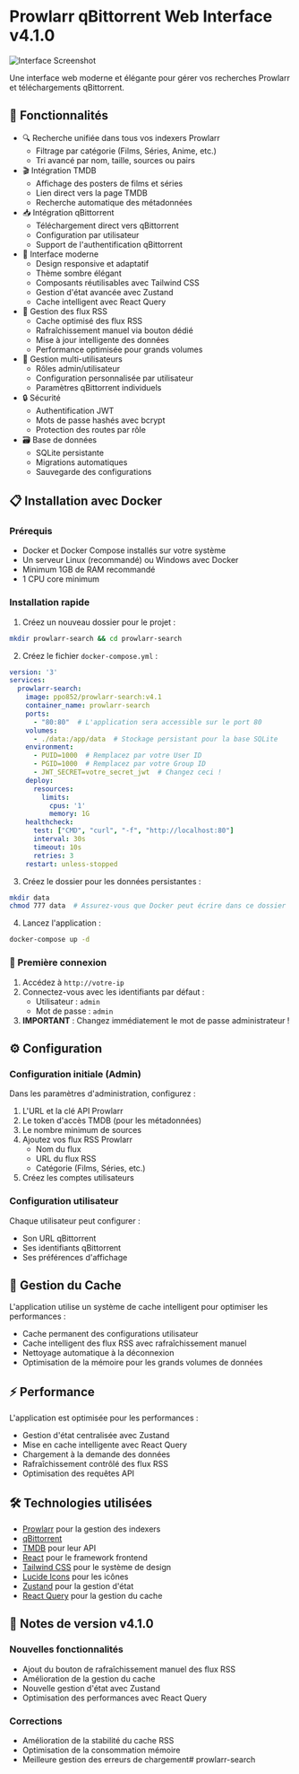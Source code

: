 # Prowlarr qBittorrent Web Interface v4.1.0

![Interface Screenshot](https://images.unsplash.com/photo-1629654297299-c8506221ca97?q=80&w=1200&auto=format&fit=crop)

Une interface web moderne et élégante pour gérer vos recherches Prowlarr et téléchargements qBittorrent.

## 🚀 Fonctionnalités

- 🔍 Recherche unifiée dans tous vos indexers Prowlarr
  - Filtrage par catégorie (Films, Séries, Anime, etc.)
  - Tri avancé par nom, taille, sources ou pairs
- 🎬 Intégration TMDB
  - Affichage des posters de films et séries
  - Lien direct vers la page TMDB
  - Recherche automatique des métadonnées
- 📥 Intégration qBittorrent
  - Téléchargement direct vers qBittorrent
  - Configuration par utilisateur
  - Support de l'authentification qBittorrent
- 🎨 Interface moderne
  - Design responsive et adaptatif
  - Thème sombre élégant
  - Composants réutilisables avec Tailwind CSS
  - Gestion d'état avancée avec Zustand
  - Cache intelligent avec React Query
- 🔄 Gestion des flux RSS
  - Cache optimisé des flux RSS
  - Rafraîchissement manuel via bouton dédié
  - Mise à jour intelligente des données
  - Performance optimisée pour grands volumes
- 👥 Gestion multi-utilisateurs
  - Rôles admin/utilisateur
  - Configuration personnalisée par utilisateur
  - Paramètres qBittorrent individuels
- 🔒 Sécurité
  - Authentification JWT
  - Mots de passe hashés avec bcrypt
  - Protection des routes par rôle
- 🗃️ Base de données
  - SQLite persistante
  - Migrations automatiques
  - Sauvegarde des configurations

## 📋 Installation avec Docker

### Prérequis
- Docker et Docker Compose installés sur votre système
- Un serveur Linux (recommandé) ou Windows avec Docker
- Minimum 1GB de RAM recommandé
- 1 CPU core minimum

### Installation rapide

1. Créez un nouveau dossier pour le projet :
```bash
mkdir prowlarr-search && cd prowlarr-search
```

2. Créez le fichier `docker-compose.yml` :
```yaml
version: '3'
services:
  prowlarr-search:
    image: ppo852/prowlarr-search:v4.1
    container_name: prowlarr-search
    ports:
      - "80:80"  # L'application sera accessible sur le port 80
    volumes:
      - ./data:/app/data  # Stockage persistant pour la base SQLite
    environment:
      - PUID=1000  # Remplacez par votre User ID
      - PGID=1000  # Remplacez par votre Group ID
      - JWT_SECRET=votre_secret_jwt  # Changez ceci !
    deploy:
      resources:
        limits:
          cpus: '1'
          memory: 1G
    healthcheck:
      test: ["CMD", "curl", "-f", "http://localhost:80"]
      interval: 30s
      timeout: 10s
      retries: 3
    restart: unless-stopped
```

3. Créez le dossier pour les données persistantes :
```bash
mkdir data
chmod 777 data  # Assurez-vous que Docker peut écrire dans ce dossier
```

4. Lancez l'application :
```bash
docker-compose up -d
```

### 🔐 Première connexion

1. Accédez à `http://votre-ip`
2. Connectez-vous avec les identifiants par défaut :
   - Utilisateur : `admin`
   - Mot de passe : `admin`
3. **IMPORTANT** : Changez immédiatement le mot de passe administrateur !

## ⚙️ Configuration

### Configuration initiale (Admin)

Dans les paramètres d'administration, configurez :
1. L'URL et la clé API Prowlarr
2. Le token d'accès TMDB (pour les métadonnées)
3. Le nombre minimum de sources
4. Ajoutez vos flux RSS Prowlarr
   - Nom du flux
   - URL du flux RSS
   - Catégorie (Films, Séries, etc.)
5. Créez les comptes utilisateurs

### Configuration utilisateur

Chaque utilisateur peut configurer :
- Son URL qBittorrent
- Ses identifiants qBittorrent
- Ses préférences d'affichage

## 🔄 Gestion du Cache

L'application utilise un système de cache intelligent pour optimiser les performances :
- Cache permanent des configurations utilisateur
- Cache intelligent des flux RSS avec rafraîchissement manuel
- Nettoyage automatique à la déconnexion
- Optimisation de la mémoire pour les grands volumes de données

## ⚡ Performance

L'application est optimisée pour les performances :
- Gestion d'état centralisée avec Zustand
- Mise en cache intelligente avec React Query
- Chargement à la demande des données
- Rafraîchissement contrôlé des flux RSS
- Optimisation des requêtes API

## 🛠️ Technologies utilisées

- [Prowlarr](https://github.com/Prowlarr/Prowlarr) pour la gestion des indexers
- [qBittorrent](https://github.com/qbittorrent/qBittorrent)
- [TMDB](https://www.themoviedb.org/) pour leur API
- [React](https://reactjs.org/) pour le framework frontend
- [Tailwind CSS](https://tailwindcss.com/) pour le système de design
- [Lucide Icons](https://lucide.dev/) pour les icônes
- [Zustand](https://zustand-demo.pmnd.rs/) pour la gestion d'état
- [React Query](https://tanstack.com/query/latest) pour la gestion du cache

## 📝 Notes de version v4.1.0

### Nouvelles fonctionnalités
- Ajout du bouton de rafraîchissement manuel des flux RSS
- Amélioration de la gestion du cache
- Nouvelle gestion d'état avec Zustand
- Optimisation des performances avec React Query

### Corrections
- Amélioration de la stabilité du cache RSS
- Optimisation de la consommation mémoire
- Meilleure gestion des erreurs de chargement#   p r o w l a r r - s e a r c h  
 